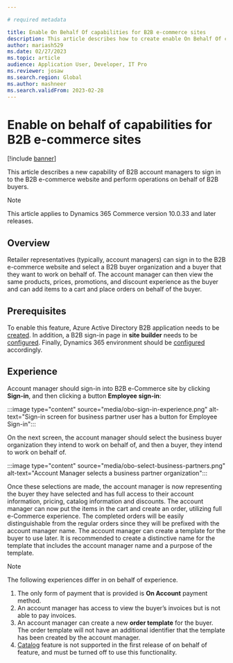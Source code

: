 ```yaml
---

# required metadata

title: Enable On Behalf Of capabilities for B2B e-commerce sites
description: This article describes how to create enable On Behalf Of capabilities for Microsoft Dynamics 365 Commerce business-to-business (B2B) sites.
author: mariash529
ms.date: 02/27/2023
ms.topic: article
audience: Application User, Developer, IT Pro
ms.reviewer: josaw
ms.search.region: Global
ms.author: mashneer
ms.search.validFrom: 2023-02-28
---
```


# Enable on behalf of capabilities for B2B e-commerce sites

[!include [banner](includes/banner.md)]

This article describes a new capability of B2B account managers to sign in to the B2B e-commerce website and perform operations on behalf of B2B buyers.

> [!NOTE]
> This article applies to Dynamics 365 Commerce version 10.0.33 and later releases.

## Overview

Retailer representatives (typically, account managers) can sign in to the B2B e-commerce website and select a B2B buyer organization and a buyer that they want to work on behalf of. The account manager can then view the same products, prices, promotions, and discount experience as the buyer and can add items to a cart and place orders on behalf of the buyer. 

## Prerequisites
To enable this feature, Azure Active Directory B2B application needs to be [created](obo-create-aad-application.md). In addition, a B2B sign-in page in **site builder** needs to be [configured](obo-add-pages-site-builder.md). Finally, Dynamics 365 environment should be [configured](obo-configure-hq.md) accordingly. 

## Experience
  
Account manager should sign-in into B2B e-Commerce site by clicking **Sign-in**, and then clicking a button **Employee sign-in**:

:::image type="content" source="media/obo-sign-in-experience.png" alt-text="Sign-in screen for business partner user has a button for Employee Sign-in":::

On the next screen, the account manager should select the business buyer organization they intend to work on behalf of, and then a buyer, they intend to work on behalf of.

:::image type="content" source="media/obo-select-business-partners.png" alt-text="Account Manager selects a business partner organization":::

Once these selections are made, the account manager is now representing the buyer they have selected and has full access to their account information, pricing, catalog information and discounts. The account manager can now put the items in the cart and create an order, utilizing full e-Commerce experience. The completed orders will be easily distinguishable  from the regular orders since they will be prefixed with the account manager name. The account manager can create a template for the buyer to use later. It is recommended to create a distinctive name for the template that includes the account manager name and a purpose of the template. 

> [!NOTE]
> The following experiences differ in on behalf of experience.
> 1.	The only form of payment that is provided is **On Account** payment method.  
> 1.	An account manager has access to view the buyer’s invoices but is not able to pay invoices. 
> 1.	An account manager can create a new **order template** for the buyer. The order template will not have an additional identifier that the template has been created by the  account manager. 
> 1.	[Catalog](catalogs-b2b-sites.md) feature is not supported in the first release of on behalf of feature, and must be turned off to use this functionality. 

